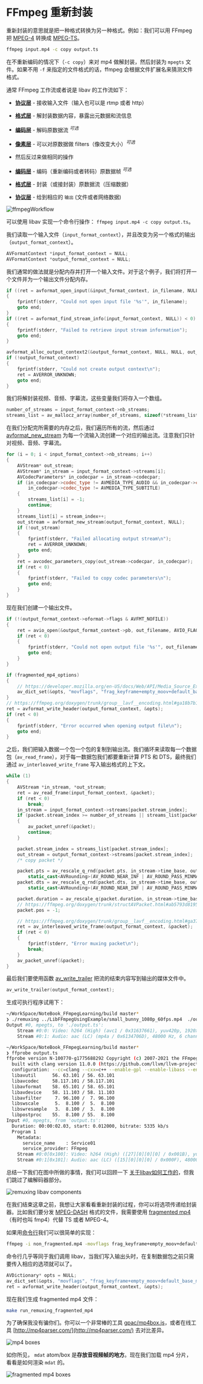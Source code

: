 # FFmpeg 重新封装

重新封装的意思就是把一种格式转换为另一种格式。例如：我们可以用 FFmpeg 把 [MPEG-4](https://en.wikipedia.org/wiki/MPEG-4_Part_14) 转换成 [MPEG-TS](https://en.wikipedia.org/wiki/MPEG_transport_stream)。

```bash
ffmpeg input.mp4 -c copy output.ts
```

在不重新编码的情况下（`-c copy`）来对 mp4 做解封装，然后封装为 `mpegts` 文件。如果不用 `-f` 来指定的文件格式的话，ffmpeg 会根据文件扩展名来猜测文件格式。

通常 FFmpeg 工作流或者说是 libav 的工作流如下：

* **[协议层](https://ffmpeg.org/doxygen/trunk/protocols_8c.html)** -  接收输入文件（输入也可以是 rtmp 或者 http）
* **[格式层](https://ffmpeg.org/doxygen/trunk/group__libavf.html)** - 解封装数据内容，暴露出元数据和流信息
* **[编码层](https://ffmpeg.org/doxygen/trunk/group__libavc.html)** - 解码原数据流 <sup>*可选*</sup>
* **[像素层](https://ffmpeg.org/doxygen/trunk/group__lavfi.html)** - 可以对原数据做 filters（像改变大小）<sup>*可选*</sup>

* 然后反过来做相同的操作
* **[编码层](https://ffmpeg.org/doxygen/trunk/group__libavc.html)** - 编码（重新编码或者转码）原数据帧 <sup>*可选*</sup>
* **[格式层](https://ffmpeg.org/doxygen/trunk/group__libavf.html)** - 封装（或接封装）原数据流（压缩数据）
* **[协议层](https://ffmpeg.org/doxygen/trunk/protocols_8c.html)** - 给到相应的 `输出` (文件或者网络数据)

![ffmpegWorkflow](../Img/ffmpeg_libav_workflow.png)

可以使用 libav 实现一个命令行操作： `ffmpeg input.mp4 -c copy output.ts`。

我们读取一个输入文件（`input_format_context`），并且改变为另一个格式的输出（`output_format_context`）。

```cpp
AVFormatContext *input_format_context = NULL;
AVFormatContext *output_format_context = NULL;
```

我们通常的做法就是分配内存并打开一个输入文件。对于这个例子，我们将打开一个文件并为一个输出文件分配内存。

```cpp
if ((ret = avformat_open_input(&input_format_context, in_filename, NULL, NULL)) < 0)
{
    fprintf(stderr, "Could not open input file '%s'", in_filename);
    goto end;
}
if ((ret = avformat_find_stream_info(input_format_context, NULL)) < 0)
{
    fprintf(stderr, "Failed to retrieve input stream information");
    goto end;
}

avformat_alloc_output_context2(&output_format_context, NULL, NULL, out_filename);
if (!output_format_context)
{
    fprintf(stderr, "Could not create output context\n");
    ret = AVERROR_UNKNOWN;
    goto end;
}
```

我们将解封装视频、音频、字幕流，这些变量我们将存入一个数组。

```cpp
number_of_streams = input_format_context->nb_streams;
streams_list = av_mallocz_array(number_of_streams, sizeof(*streams_list));
```

在我们分配完所需要的内存之后，我们遍历所有的流，然后通过 [avformat_new_stream](https://ffmpeg.org/doxygen/trunk/group__lavf__core.html) 为每一个流输入流创建一个对应的输出流。注意我们只针对视频、音频、字幕流。

```cpp
for (i = 0; i < input_format_context->nb_streams; i++)
{
    AVStream* out_stream;
    AVStream* in_stream = input_format_context->streams[i];
    AVCodecParameters* in_codecpar = in_stream->codecpar;
    if (in_codecpar->codec_type != AVMEDIA_TYPE_AUDIO && in_codecpar->codec_type != AVMEDIA_TYPE_VIDEO &&
        in_codecpar->codec_type != AVMEDIA_TYPE_SUBTITLE)
    {
        streams_list[i] = -1;
        continue;
    }
    streams_list[i] = stream_index++;
    out_stream = avformat_new_stream(output_format_context, NULL);
    if (!out_stream)
    {
        fprintf(stderr, "Failed allocating output stream\n");
        ret = AVERROR_UNKNOWN;
        goto end;
    }
    ret = avcodec_parameters_copy(out_stream->codecpar, in_codecpar);
    if (ret < 0)
    {
        fprintf(stderr, "Failed to copy codec parameters\n");
        goto end;
    }
}
```

现在我们创建一个输出文件。

```cpp
if (!(output_format_context->oformat->flags & AVFMT_NOFILE))
{
    ret = avio_open(&output_format_context->pb, out_filename, AVIO_FLAG_WRITE);
    if (ret < 0)
    {
        fprintf(stderr, "Could not open output file '%s'", out_filename);
        goto end;
    }
}

if (fragmented_mp4_options)
{
    // https://developer.mozilla.org/en-US/docs/Web/API/Media_Source_Extensions_API/Transcoding_assets_for_MSE
    av_dict_set(&opts, "movflags", "frag_keyframe+empty_moov+default_base_moof", 0);
}
// https://ffmpeg.org/doxygen/trunk/group__lavf__encoding.html#ga18b7b10bb5b94c4842de18166bc677cb
ret = avformat_write_header(output_format_context, &opts);
if (ret < 0)
{
    fprintf(stderr, "Error occurred when opening output file\n");
    goto end;
}
```

之后，我们把输入数据一个包一个包的复制到输出流。我们循环来读取每一个数据包（`av_read_frame`），对于每一数据包我们都要重新计算 PTS 和 DTS，最终我们通过 `av_interleaved_write_frame` 写入输出格式的上下文。

```cpp
while (1)
{
    AVStream *in_stream, *out_stream;
    ret = av_read_frame(input_format_context, &packet);
    if (ret < 0)
        break;
    in_stream = input_format_context->streams[packet.stream_index];
    if (packet.stream_index >= number_of_streams || streams_list[packet.stream_index] < 0)
    {
        av_packet_unref(&packet);
        continue;
    }

    packet.stream_index = streams_list[packet.stream_index];
    out_stream = output_format_context->streams[packet.stream_index];
    /* copy packet */

    packet.pts = av_rescale_q_rnd(packet.pts, in_stream->time_base, out_stream->time_base,
        static_cast<AVRounding>(AV_ROUND_NEAR_INF | AV_ROUND_PASS_MINMAX));
    packet.dts = av_rescale_q_rnd(packet.dts, in_stream->time_base, out_stream->time_base,
        static_cast<AVRounding>(AV_ROUND_NEAR_INF | AV_ROUND_PASS_MINMAX));

    packet.duration = av_rescale_q(packet.duration, in_stream->time_base, out_stream->time_base);
    // https://ffmpeg.org/doxygen/trunk/structAVPacket.html#ab5793d8195cf4789dfb3913b7a693903
    packet.pos = -1;

    // https://ffmpeg.org/doxygen/trunk/group__lavf__encoding.html#ga37352ed2c63493c38219d935e71db6c1
    ret = av_interleaved_write_frame(output_format_context, &packet);
    if (ret < 0)
    {
        fprintf(stderr, "Error muxing packet\n");
        break;
    }
    av_packet_unref(&packet);
}
```

最后我们要使用函数 [av_write_trailer](https://ffmpeg.org/doxygen/trunk/group__lavf__encoding.html) 把流的结束内容写到输出的媒体文件中。

```cpp
av_write_trailer(output_format_context);
```

生成可执行程序试用下：

```bash
~/WorkSpace/NoteBook_FFmpegLearning/build master*
❯ ./remuxing ../LibFFmpegUsingExample/small_bunny_1080p_60fps.mp4  ./output.ts
Output #0, mpegts, to './output.ts':
    Stream #0:0: Video: h264 (High) (avc1 / 0x31637661), yuv420p, 1920x1080 [SAR 1:1 DAR 16:9], q=2-31, 4773 kb/s
    Stream #0:1: Audio: aac (LC) (mp4a / 0x6134706D), 48000 Hz, 6 channels, fltp, 391 kb/s

~/WorkSpace/NoteBook_FFmpegLearning/build master*
❯ ffprobe output.ts
ffprobe version N-100770-g1775688292 Copyright (c) 2007-2021 the FFmpeg developers
  built with clang version 11.0.0 (https://github.com/llvm/llvm-project.git 0160ad802e899c2922bc9b29564080c22eb0908c)
  configuration: --cc=clang --cxx=c++ --enable-gpl --enable-libass --enable-libx264 --enable-libx265
  libavutil      56. 63.101 / 56. 63.101
  libavcodec     58.117.101 / 58.117.101
  libavformat    58. 65.101 / 58. 65.101
  libavdevice    58. 11.103 / 58. 11.103
  libavfilter     7. 96.100 /  7. 96.100
  libswscale      5.  8.100 /  5.  8.100
  libswresample   3.  8.100 /  3.  8.100
  libpostproc    55.  8.100 / 55.  8.100
Input #0, mpegts, from 'output.ts':
  Duration: 00:00:02.03, start: 0.012000, bitrate: 5335 kb/s
  Program 1
    Metadata:
      service_name    : Service01
      service_provider: FFmpeg
    Stream #0:0[0x100]: Video: h264 (High) ([27][0][0][0] / 0x001B), yuv420p(progressive), 1920x1080 [SAR 1:1 DAR 16:9], 60 fps, 60 tbr, 90k tbn, 120 tbc
    Stream #0:1[0x101]: Audio: aac (LC) ([15][0][0][0] / 0x000F), 48000 Hz, 6 channels, fltp, 393 kb/s
```

总结一下我们在图中所做的事情，我们可以回顾一下 [关于libav如何工作的](./03_FFmpeg库.md#ffmpeg-libav-架)，但我们跳过了编解码器部分。

![remuxing libav components](../Img/remuxing_libav_components.png)

在我们结束这章之前，我想让大家看看重新封装的过程，你可以将选项传递给封装器。比如我们要分发 [MPEG-DASH](https://developer.mozilla.org/en-US/docs/Web/Apps/Fundamentals/Audio_and_video_delivery/Setting_up_adaptive_streaming_media_sources%23MPEG-DASH_Encoding) 格式的文件，我需要使用 [fragmented mp4](https://stackoverflow.com/questions/35177797/what-exactly-is-fragmented-mp4fmp4-how-is-it-different-from-normal-mp4/35180327#35180327)（有时也叫 fmp4）代替 TS 或者 MPEG-4。

如果用[命令行](https://developer.mozilla.org/en-US/docs/Web/API/Media_Source_Extensions_API/Transcoding_assets_for_MSE%23Fragmenting)我们可以很简单的实现：

```bash
ffmpeg -i non_fragmented.mp4 -movflags frag_keyframe+empty_moov+default_base_moof fragmented.mp4
```

命令行几乎等同于我们调用 libav，当我们写入输出头时，在复制数据包之前只需要传入相应的选项就可以了。

```cpp
AVDictionary* opts = NULL;
av_dict_set(&opts, "movflags", "frag_keyframe+empty_moov+default_base_moof", 0);
ret = avformat_write_header(output_format_context, &opts);
```

现在我们生成 fragmented mp4 文件：

```bash
make run_remuxing_fragmented_mp4
```

为了确保我没有骗你们。你可以一个非常棒的工具 [gpac/mp4box.js](http://download.tsi.telecom-paristech.fr/gpac/mp4box.js/filereader.html)，或者在线工具 [http://mp4parser.com/](http://mp4parser.com/) 去对比差异。

![mp4 boxes](../Img/boxes_normal_mp4.png)

如你所见， `mdat` atom/box 是**存放音视频帧的地方**。现在我们加载 mp4 分片，看看是如何渲染 `mdat` 的。

![fragmented mp4 boxes](../Img/boxes_fragmente_mp4.png)
